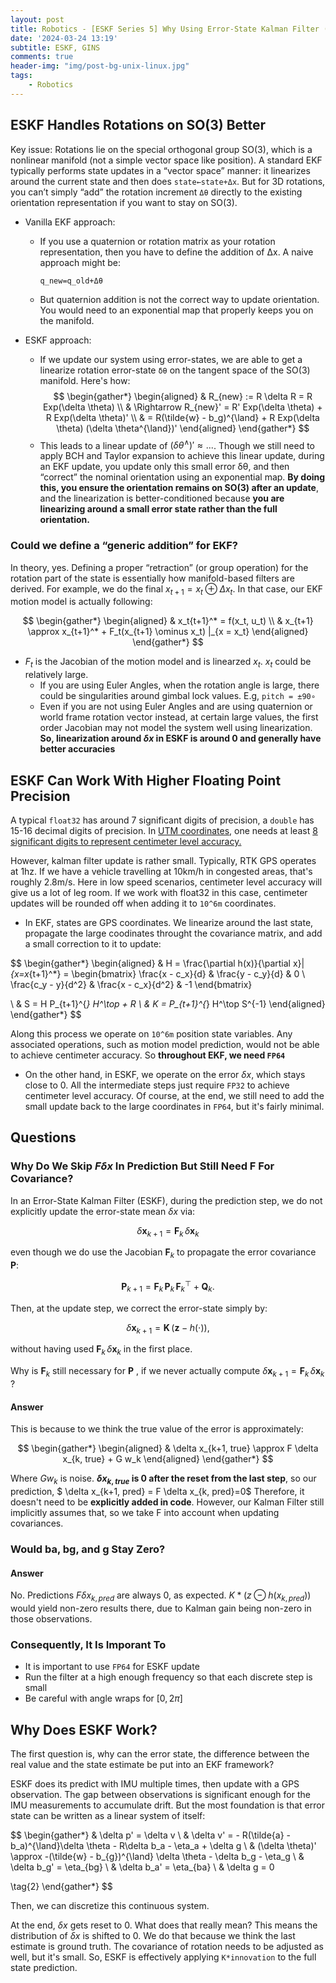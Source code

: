 ```yaml
---
layout: post
title: Robotics - [ESKF Series 5] Why Using Error-State Kalman Filter (ESKF) For IMU
date: '2024-03-24 13:19'
subtitle: ESKF, GINS
comments: true
header-img: "img/post-bg-unix-linux.jpg"
tags:
    - Robotics
---
```


## ESKF Handles Rotations on SO(3) Better

Key issue: Rotations lie on the special orthogonal group SO(3), which is a nonlinear manifold (not a simple vector space like position). A standard EKF typically performs state updates in a “vector space” manner: it linearizes around the current state and then does `state←state+Δx`. But for 3D rotations, you can’t simply “add” the rotation increment `Δθ` directly to the existing orientation representation if you want to stay on SO(3).

- Vanilla EKF approach:
  - If you use a quaternion or rotation matrix as your rotation representation, then you have to define the addition of Δx. A naive approach might be:

    ```
    q_new=q_old+Δθ
    ```

  - But quaternion addition is not the correct way to update orientation. You would need to an exponential map that properly keeps you on the manifold.

- ESKF approach:
  - If we update our system using error-states, we are able to get a linearize rotation error-state `δθ` on the tangent space of the SO(3) manifold. Here's how:
        $$
        \begin{gather*}
        \begin{aligned}
        & R_{new} := R \delta R = R Exp(\delta \theta)
        \\ &
        \Rightarrow
        R_{new}' = R' Exp(\delta \theta) + R Exp(\delta \theta)'
        \\ &
        = R(\tilde{w} - b_g)^{\land} + R  Exp(\delta \theta) (\delta \theta^{\land})'
        \end{aligned}
        \end{gather*}
        $$
  - This leads to a linear update of $(\delta \theta^{\land})' \approx ...$. Though we still need to apply BCH and Taylor expansion to achieve this linear update, during an EKF update, you update only this small error δθ, and then “correct” the nominal orientation using an exponential map. **By doing this, you ensure the orientation remains on SO(3) after an update**, and the linearization is better-conditioned because **you are linearizing around a small error state rather than the full orientation.**

### Could we define a “generic addition” for EKF?

In theory, yes. Defining a proper “retraction” (or group operation) for the rotation part of the state is essentially how manifold-based filters are derived. For example, we do the final $x_{t+1} = x_t \oplus \Delta x_t$. In that case, our EKF motion model is actually following:

$$
\begin{gather*}
\begin{aligned}
& x_t{t+1}^* = f(x_t, u_t)
\\
& x_{t+1} \approx x_{t+1}^* + F_t(x_{t+1} \ominus x_t) |_{x = x_t}
\end{aligned}
\end{gather*}
$$

- $F_t$ is the Jacobian of the motion model and is linearzed $x_t$. $x_t$ could be relatively large.
  - If you are using Euler Angles, when the rotation angle is large, there could be singularities around gimbal lock values. E.g, `pitch = ±90∘`
  - Even if you are not using Euler Angles and are using quaternion or world frame rotation vector instead, at certain large values, the first order Jacobian may not model the system well using linearization. **So, linearization around $\delta x$ in ESKF is around 0 and generally have better accuracies**

## ESKF Can Work With Higher Floating Point Precision

A typical `float32` has around 7 significant digits of precision, a `double` has 15-16 decimal digits of precision. In [UTM coordinates](./2024-03-23-robotics-gps-utm.markdown), one needs at least [8 significant digits to represent centimeter level accuracy.](./2024-03-23-robotics-gps-utm.markdown)

However, kalman filter update is rather small. Typically, RTK GPS operates at 1hz. If we have a vehicle travelling at 10km/h in congested areas, that's roughly 2.8m/s. Here in low speed scenarios, centimeter level accuracy will give us a lot of leg room. If we work with float32 in this case, centimeter updates will be rounded off when adding it to `10^6m` coordinates.

- In EKF, states are GPS coordinates. We linearize around the last state, propagate the large coodinates throught the covariance matrix, and add a small correction to it to update:

$$
\begin{gather*}
\begin{aligned}
& H = \frac{\partial h(x)}{\partial x}|_{x=x_{t+1}^*} = \begin{bmatrix}
\frac{x - c_x}{d} & \frac{y - c_y}{d} & 0 \\
\frac{c_y - y}{d^2} & \frac{x - c_x}{d^2} & -1
\end{bmatrix}

\\
& S = H P_{t+1}^{*} H^\top + R
\\ &
K = P_{t+1}^{*} H^\top S^{-1}
\end{aligned}
\end{gather*}
$$

Along this process we operate on `10^6m` position state variables. Any associated operations, such as motion model prediction, would not be able to achieve centimeter accuracy. So **throughout EKF, we need `FP64`**

- On the other hand, in ESKF, we operate on the error $\delta x$, which stays close to 0. All the intermediate steps just require `FP32` to achieve centimeter level accuracy. Of course, at the end, we still need to add the small update back to the large coordinates in `FP64`, but it's fairly minimal.

## Questions

### Why Do We Skip $F \delta x$ In Prediction But Still Need F For Covariance?

In an Error-State Kalman Filter (ESKF), during the prediction step, we do not explicitly update the error-state mean $\delta x$ via:

$$
\delta \mathbf{x}_{k+1} = \mathbf{F}_k \, \delta \mathbf{x}_k
$$

even though we do use the Jacobian $\mathbf{F}_k$ to propagate the error covariance $\mathbf{P}$:

$$
\mathbf{P}_{k+1} = \mathbf{F}_k \, \mathbf{P}_k \, \mathbf{F}_k^\top + \mathbf{Q}_k.
$$

Then, at the update step, we correct the error-state simply by:

$$
\delta \mathbf{x}_{k+1} = \mathbf{K} \, \big(\mathbf{z} - h(\cdot)\big),
$$

without having used $\mathbf{F}_k \, \delta \mathbf{x}_k$ in the first place.

Why is $\mathbf{F}_k$ still necessary for $\mathbf{P}$ , if we never actually compute $\delta \mathbf{x}_{k+1} = \mathbf{F}_k \, \delta \mathbf{x}_k$ ?

#### Answer

This is because to we think the true value of the error is approximately:

$$
\begin{gather*}
\begin{aligned}
& \delta x_{k+1, true} \approx F \delta x_{k, true} + G w_k
\end{aligned}
\end{gather*}
$$

Where $G w_k$ is noise. **$\delta x_{k, true}$ is 0 after the reset from the last step**, so our prediction, $ \delta x_{k+1, pred} = F \delta x_{k, pred}=0$ Therefore, it doesn't need to be **explicitly added in code**. However, our Kalman Filter still implicitly assumes that, so we take F into account when updating covariances.

### Would ba, bg, and g Stay Zero?

#### Answer

No. Predictions $F \delta x_{k, pred}$ are always 0, as expected. $K * (z \ominus h(x_{k, pred}))$ would yield non-zero results there, due to Kalman gain being non-zero in those observations.

### Consequently, It Is Imporant To

- It is important to use `FP64` for ESKF update
- Run the filter at a high enough frequency so that each discrete step is small
- Be careful with angle wraps for $[0, 2 \pi]$

## Why Does ESKF Work?

The first question is, why can the error state, the difference between the real value and the state estimate be put into an EKF framework?

ESKF does its predict with IMU multiple times, then update with a GPS observation. The gap between observations is significant enough for the IMU measurements to accumulate drift. But the most foundation is that error state can be written as a linear system of itself:

$$
\begin{gather*}
& \delta p' = \delta v
\\ &
\delta v' = - R(\tilde{a} - b_a)^{\land}\delta \theta - R\delta b_a - \eta_a + \delta g
\\ &
(\delta \theta)' \approx -(\tilde{w} - b_{g})^{\land} \delta \theta - \delta b_g - \eta_g
\\ &
\delta b_g' = \eta_{bg}
\\ &
\delta b_a' = \eta_{ba}
\\ &
\delta g = 0

\tag{2}
\end{gather*}
$$

Then, we can discretize this continuous system. 

At the end, $\delta x$ gets reset to 0. What does that really mean? This means the distribution of $\delta x$ is shifted to 0. We do that because we think the last estimate is ground truth. The covariance of rotation needs to be adjusted as well, but it's small. So, ESKF is effectively applying `K*innovation` to the full state prediction.
